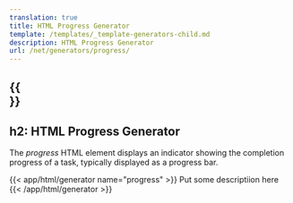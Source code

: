```yaml
---
translation: true
title: HTML Progress Generator
template: /templates/_template-generators-child.md
description: HTML Progress Generator
url: /net/generators/progress/
---
```


{{<section overview>}}
---
h2: HTML Progress Generator
---

The *progress* HTML element displays an indicator showing the completion progress of a task, typically displayed as a progress bar.


{{< app/html/generator name="progress" >}}
Put some descriptiion here
{{< /app/html/generator >}}
